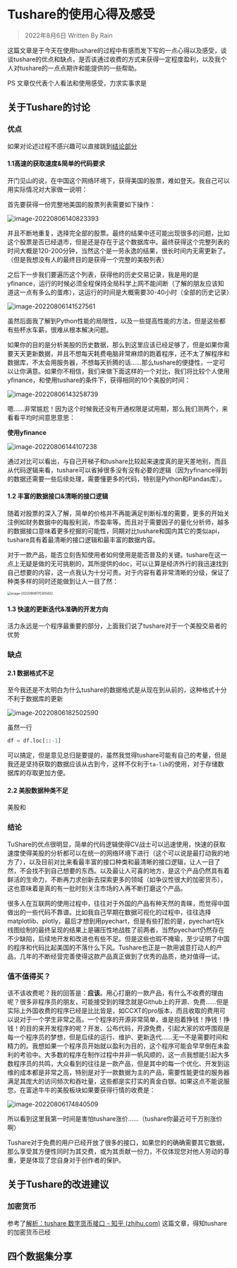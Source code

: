 # Tushare的使用心得及感受

> 2022年8月6日 Written By Rain

这篇文章是于今天在使用tushare的过程中有感而发下写的一点心得以及感受，谈谈tushare的优点和缺点，是否该通过收费的方式来获得一定程度盈利，以及我个人对tushare的一点点期许和能提供的一些帮助。

PS 文章仅代表个人看法和使用感受，力求实事求是

## 关于Tushare的讨论

### 优点

如果对论述过程不感兴趣可以直接跳到<a href="#conclusion">结论部分</a>

#### 1.1高速的获取速度&简单的代码要求

开门见山的说，在中国这个网络环境下，获得美国的股票，难如登天。我自己可以用实际情况对大家做一说明：

首先要获得一份完整地美国的股票列表需要如下操作：

![image-20220806140823393](C:\Users\Rain\AppData\Roaming\Typora\typora-user-images\image-20220806140823393.png)

并且不断地重复，选择完全部的股票。最终的结果中还可能出现很多的问题，比如这个股票是否已经退市，但是还是存在于这个数据库中。最终获得这个完整列表的时间大概是120-200分钟，当然这个是一劳永逸的结果，很长时间内无需更新了。（但是我想没有人的最终目的是获得一个完整的美股列表）

之后下一步我们要遍历这个列表，获得他的历史交易记录，我是用的是yfinance，运行的时候必须全程保持全局科学上网不能间断（了解的朋友应该知道这一点有多么的蛋疼），这运行的时间是大概需要30-40小时（全部的历史记录）

![image-20220806141527561](C:\Users\Rain\AppData\Roaming\Typora\typora-user-images\image-20220806141527561.png)

虽然后面我了解到Python性能的局限性，以及一些提高性能的方法，但是这些都有些杯水车薪，很难从根本解决问题。

如果你的目的是分析美股的历史数据，那么到这里应该已经足够了，但是如果你需要天天更新数据，并且不想每天耗费电脑非常麻烦的跑着程序，还不太了解程序和数据库，不太会用服务器，不想每天折腾的话……那么tushare的便捷性，一定可以让你满意。如果你不相信，我们来做下面这样的一个对比，我们将比较个人使用yfinance，和使用tushare的条件下，获得相同的10个美股的时间：

![image-20220806143258739](C:\Users\Rain\AppData\Roaming\Typora\typora-user-images\image-20220806143258739.png)

嗯……非常尴尬！因为这个时候我还没有开通权限是试用期，那么我们测两个，来看看平均时间意思意思：

**使用yfinance**

![image-20220806144107238](C:\Users\Rain\AppData\Roaming\Typora\typora-user-images\image-20220806144107238.png)

通过对比可以看出，与自己开梯子和tushare比较起来速度真的是天差地别，而且从代码逻辑来看，tushare可以省掉很多没有没有必要的逻辑（因为yfinance得到的数据还需要一些后续处理，需要懂更多的代码，特别是Python和Pandas库）。

#### 1.2 丰富的数据接口&清晰的接口逻辑

随着对股票的深入了解，简单的价格并不再能满足判断标准的需要，更多的开始关注例如财务数据中的每股利润，市盈率等。而且对于需要因子的量化分析师，越多的数据接口意味着更多挖掘的可能性，同期对比tushare和国内其它的类似api，tushare具有着最清晰的接口逻辑和最丰富的数据内容。

对于一款产品，能否立刻告知使用者如何使用是能否普及的关键。tushare在这一点上无疑是做的无可挑剔的，其所提供的doc，可以让算是经济外行的我迅速找到自己想要的内容，这一点我认为十分可贵。对于内容有着非常清晰的分级，保证了种类多样的同时还能做到让人一目了然：

<img src="C:\Users\Rain\AppData\Roaming\Typora\typora-user-images\image-20220806170305402.png" alt="image-20220806170305402" style="zoom: 50%;" />

#### 1.3 快速的更新迭代&准确的开发方向

活力永远是一个程序最重要的部分，上面我们说了tushare对于一个美股交易者的优势

### 缺点

#### 2.1 数据格式不足

至今我还是不太明白为什么tushare的数据格式是从现在到从前的，这种格式十分不利于数据库的更新

![image-20220806182502590](C:\Users\Rain\AppData\Roaming\Typora\typora-user-images\image-20220806182502590.png)

虽然一行

```python
df = df.loc[::-1]
```

可以搞定，但是意见总归是要提的，虽然我觉得tushare可能有自己的考量，但是我还是坚持获取的数据应该从古到今，这样不仅利于`ta-lib`的使用，对于存储数据库的存取更加方便。

#### 2.2 美股数据种类不足

美股和

### <span id="conclusion">结论</span>

TuShare的优点很明显，简单的代码逻辑使得CV战士可以迅速使用，快速的获取速度使得美股的分析都可以在统一的网络环境下进行（这个可以说是最打动我的地方了），以及目前对比来看最丰富的接口种类和最清晰的接口逻辑，让人一目了然，不会找不到自己想要的东西。以及最让人可喜的地方，是这个产品仍然具有着鲜活的生命力，不断再力求创新去探索更多的领域（如争议性很大的加密货币），这也意味着是真的有一批时刻关注市场的人再不断打磨这个产品。

很多人在互联网的使用过程中，往往对于外国的产品有种天然的青睐，而觉得中国做出的一些代码不靠谱。比如我自己早期在数据可视化的过程中，往往选择matplotlib、plotly，最后才想到用pyechart，但是有些打脸的是，pyechart在k线图绘制的最终呈现的结果上是碾压性地战胜了前两者，当然pyechart仍然存在不少缺陷，后续地开发和改进也有些不足。但是这些也瑕不掩瑜，至少证明了中国的程序和代码比起美国的不落什么下风。Tushare也正是一款用诚意打动人的产品，几年的不断经营完善使得这款产品真正做到了优秀的品质，绝对值得一试。

### 值不值得买？

该不该收费呢？我的回答是：**应该**。用心打磨的一款产品，有什么不收费的理由呢？很多非程序员的朋友，可能接受到的理念就是Github上的开源、免费……但是实际上外国收费的程序已经是比比皆是，如CCXT的pro版本，而且收取的费用可以说对于一个学生非常之高。一个程序的开源非常简单，谁是抱着挣钱！挣钱！挣钱！的目的来开发程序的呢？开发、公布代码，开源免费，引起大家的欢呼围观是每一个程序员的梦想，但是后续的运行、维护、更新迭代……无一不是需要时间和精力的。我想如果一个程序员开始就以盈利为目的，这个程序可能会早早倒在未盈利的考验中。大多数的程序在制作过程中并非一帆风顺的，这一点我想能引起大多数程序员的共鸣，大众看到的往往是一款产品，但是其中的每一个优化、开发到运维的成本都是非常之高，特别是对于一款数据为主的产品，需要性能更佳的服务器满足其庞大的访问频次和吞吐量，这些都是实打实的真金白银。如果这点不能说服您，在富途牛牛的美股板块如果要获得行情的收费是：

![image-20220806174840509](C:\Users\Rain\AppData\Roaming\Typora\typora-user-images\image-20220806174840509.png)

所以看到这里我第一时间是害怕tushare涨价……（tushare你最近可千万别涨价啊）

Tushare对于免费的用户已经开放了很多的接口，如果您的的确确需要其它数据，那么享受其方便性同时为其交费，或为其贡献一份力，不仅体现您对他人劳动的尊重，更是体现了您自身对于创作者的保护。

## 关于Tushare的改进建议

### 加密货币

参考了[解析：tushare 数字货币接口 - 知乎 (zhihu.com)](https://zhuanlan.zhihu.com/p/29333347) 这篇文章，得知tushare的加密货币已经

## 四个数据集分享

